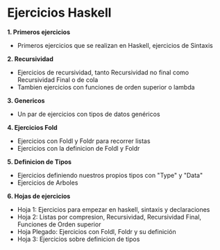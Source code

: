 # Ejercicios Haskell 

__1. Primeros ejercicios__

* Primeros ejercicios que se realizan en Haskell, ejercicios de Sintaxis

__2. Recursividad__

* Ejercicios de recursividad, tanto Recursividad no final como Recursividad Final o de cola
* Tambien ejercicios con funciones de orden superior o lambda

__3. Genericos__

* Un par de ejercicios con tipos de datos genéricos

__4. Ejercicios Fold__

* Ejercicios con Foldl y Foldr para recorrer listas
* Ejercicios con la definicion de Foldl y Foldr

__5. Definicion de Tipos__

* Ejercicios definiendo nuestros propios tipos con "Type" y "Data" 
* Ejercicios de Arboles

__6. Hojas de ejercicios__

* Hoja 1: Ejercicios para empezar en haskell, sintaxis y declaraciones
* Hoja 2: Listas por compresion, Recursividad, Recursividad Final, Funciones de Orden superior
* Hoja Plegado: Ejercicios con Foldl, Foldr y su definición
* Hoja 3: Ejercicios sobre definicion de tipos 
